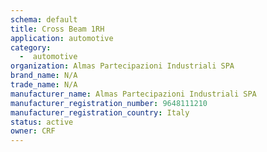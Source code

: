 ```yaml
---
schema: default
title: Cross Beam 1RH
application: automotive
category:
  -  automotive
organization: Almas Partecipazioni Industriali SPA
brand_name: N/A
trade_name: N/A
manufacturer_name: Almas Partecipazioni Industriali SPA
manufacturer_registration_number: 9648111210
manufacturer_registration_country: Italy
status: active
owner: CRF
---
```

